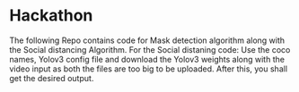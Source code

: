 # Hackathon
The following Repo contains code for Mask detection algorithm along with the Social distancing Algorithm.
For the Social distaning code: Use the coco names, Yolov3 config file and download the Yolov3 weights along with the video input as both the files are too big to be uploaded. After this, you shall get the desired output.

